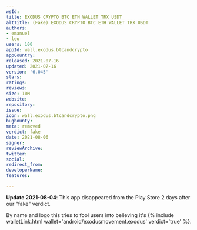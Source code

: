 ```yaml
---
wsId: 
title: EXODUS CRYPTO BTC ETH WALLET TRX USDT
altTitle: (Fake) EXODUS CRYPTO BTC ETH WALLET TRX USDT
authors:
- emanuel
- leo
users: 100
appId: wall.exodus.btcandcrypto
appCountry: 
released: 2021-07-16
updated: 2021-07-16
version: '6.045'
stars: 
ratings: 
reviews: 
size: 10M
website: 
repository: 
issue: 
icon: wall.exodus.btcandcrypto.png
bugbounty: 
meta: removed
verdict: fake
date: 2021-08-06
signer: 
reviewArchive: 
twitter: 
social: 
redirect_from: 
developerName: 
features: 

---
```


**Update 2021-08-04**: This app disappeared from the Play Store 2 days after our
"fake" verdict.

By name and logo this tries to fool users into believing it's
{% include walletLink.html wallet='android/exodusmovement.exodus' verdict='true' %}.
